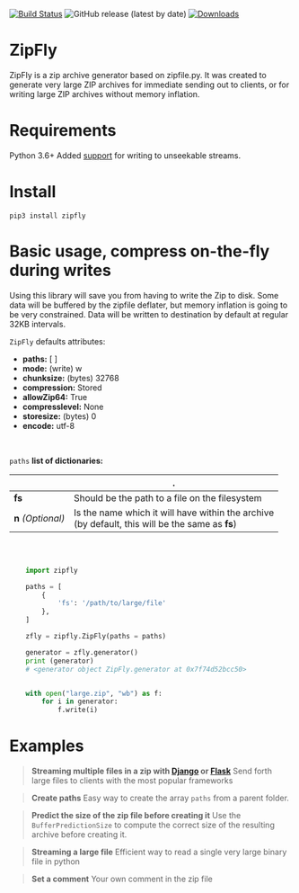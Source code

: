 [![Build Status](https://img.shields.io/circleci/build/github/sandes/zipfly/master)](https://app.circleci.com/pipelines/github/sandes/zipfly)
![GitHub release (latest by date)](https://img.shields.io/github/v/release/sandes/zipfly)
[![Downloads](https://pepy.tech/badge/zipfly)](https://pepy.tech/project/zipfly)

# ZipFly

ZipFly is a zip archive generator based on zipfile.py.
It was created to generate very large ZIP archives for immediate sending out to clients, or for writing large ZIP archives without memory inflation.

# Requirements
Python 3.6+ Added <a href="https://docs.python.org/3/library/zipfile.html#zipfile-objects" target="blank">support</a> for writing to unseekable streams.

# Install
    pip3 install zipfly

# Basic usage, compress on-the-fly during writes
Using this library will save you from having to write the Zip to disk. Some data will be buffered by the zipfile deflater, but memory inflation is going to be very constrained. Data will be written to destination by default at regular 32KB intervals.


`ZipFly` defaults attributes:<br>    
- <b>paths:</b> [ ] <br/>
- <b>mode:</b> (write) w <br/>
- <b>chunksize:</b> (bytes) 32768 <br/>
- <b>compression:</b> Stored <br/>
- <b>allowZip64:</b> True <br/>
- <b>compresslevel:</b> None <br/>
- <b>storesize:</b> (bytes) 0 <br/>
- <b>encode:</b> utf-8 <br/>

<br/>



`paths` <b>list of dictionaries:</b>

|                   |.                          
|----------------   |-------------------------------      
|**fs**             |Should be the path to a file on the filesystem            
|**n** *(Optional)* |Is the name which it will have within the archive <br> (by default, this will be the same as **fs**)

<br>

```python

    import zipfly

    paths = [
        {
            'fs': '/path/to/large/file'
        },
    ]

    zfly = zipfly.ZipFly(paths = paths)

    generator = zfly.generator()
    print (generator)
    # <generator object ZipFly.generator at 0x7f74d52bcc50>


    with open("large.zip", "wb") as f:
        for i in generator:
            f.write(i)

```


# Examples

> <b>Streaming multiple files in a zip with <a href="https://github.com/sandes/zipfly/blob/master/examples/streaming_django.py" target="_blank">Django</a> or <a href="https://github.com/sandes/zipfly/blob/master/examples/streaming_flask.py" target="_blank">Flask</a></b>
Send forth large files to clients with the most popular frameworks

> <b>Create paths</b>
Easy way to create the array `paths` from a parent folder.

> <b>Predict the size of the zip file before creating it</b>
Use the `BufferPredictionSize` to compute the correct size of the resulting archive before creating it.

> <b>Streaming a large file</b>
Efficient way to read a single very large binary file in python

> <b>Set a comment</b>
Your own comment in the zip file


